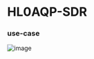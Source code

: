# HL0AQP-SDR

### use-case
![image](https://github.com/nothingkim/HL0AQP-SDR/assets/101862281/1b71d640-2f53-494c-b3d1-f61036a3fbc6)
